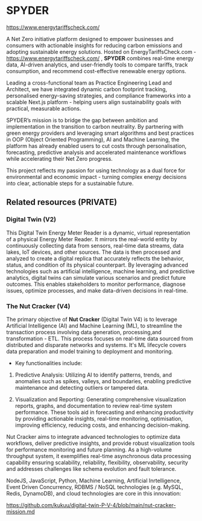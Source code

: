 # SPYDER

https://www.energytariffscheck.com/ 

A Net Zero initiative platform designed to empower businesses and consumers with actionable insights for reducing carbon emissions and adopting sustainable energy solutions. Hosted on EnergyTariffsCheck.com - https://www.energytariffscheck.com/ , **SPYDER** combines real-time energy data, AI-driven analytics, and user-friendly tools to compare tariffs, track consumption, and recommend cost-effective renewable energy options.

Leading a cross-functional team as Practice Engineering Lead and Architect, we have integrated dynamic carbon footprint tracking, personalised energy-saving strategies, and compliance frameworks into a scalable Next.js platform - helping users align sustainability goals with practical, measurable actions. 

SPYDER’s mission is to bridge the gap between ambition and implementation in the transition to carbon neutrality. By partnering with green energy providers and leveraging smart algorithms and best practices in OOP (Object Oriented Programming), AI and Machine Learning, the platform has already enabled users to cut costs through personalisation, forecasting, predictive analysis and accelerated maintenance workflows while accelerating their Net Zero progress. 

This project reflects my passion for using technology as a dual force for environmental and economic impact - turning complex energy decisions into clear, actionable steps for a sustainable future.

## Related resources (PRIVATE)

### Digital Twin (V2)

This  Digital Twin Energy Meter Reader is a dynamic, virtual representation of a physical Energy Meter Reader. It mirrors the real-world entity by continuously collecting data from sensors, real-time data streams, data lakes, IoT devices, and other sources. The data is then processed and analyzed to create a digital replica that accurately reflects the behavior, status, and condition of its physical counterpart. By leveraging advanced technologies such as artificial intelligence, machine learning, and predictive analytics, digital twins can simulate various scenarios and predict future outcomes. This enables stakeholders to monitor performance, diagnose issues, optimize processes, and make data-driven decisions in real-time.

### The Nut Cracker  (V4)
The primary objective of **Nut Cracker** (Digital Twin V4) is to leverage Artificial Intelligence (AI) and Machine Learning (ML), to streamline the transaction process involving data generation, processing,and transformation - ETL. This process focuses on real-time data sourced from distributed and disparate networks and systems. It's ML lifecycle covers data preparation and model training to deployment and monitoring.

- Key functionalities include:

1. Predictive Analysis: Utilizing AI to identify patterns, trends, and anomalies such as spikes, valleys, and boundaries, enabling predictive maintenance and detecting outliers or tampered data.

2. Visualization and Reporting: Generating comprehensive visualization reports, graphs, and documentation to review real-time system performance. These tools aid in forecasting and enhancing productivity by providing actionable insights, real-time monitoring, optimisation, improving efficiency, reducing costs, and enhancing decision-making.

Nut Cracker aims to integrate advanced technologies to optimize data workflows, deliver predictive insights, and provide robust visualization tools for performance monitoring and future planning. As a high-volume throughput system, it exemplifies real-time asynchronous data processing capability ensuring scalability, reliability, flexibility, observability, security and addresses challenges like schema evolution and fault tolerance.

NodeJS, JavaScript,  Python, Machine Learning, Artificial Inrtelligence, Event Driven Concurrency, RDBMS / NoSQL technologies (e.g. MySQL, Redis, DynamoDB), and cloud technologies are core in this innovation: 

https://github.com/kukuu/digital-twin-P-V-4/blob/main/nut-cracker-mission.md

